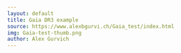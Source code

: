 ```yaml
---
layout: default
title: Gaia DR3 example
source: https://www.alexbgurvi.ch/Gaia_test/index.html 
img: Gaia-test-thumb.png
author: Alex Gurvich
---
```

